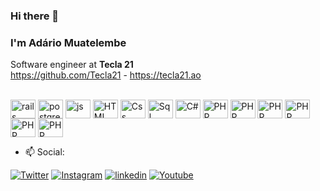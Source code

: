 ### Hi there 👋
### I'm Adário Muatelembe
  
Software engineer at <strong>Tecla 21</strong><br>https://github.com/Tecla21 - https://tecla21.ao

<!--<div>
        <a href="https://github.com/muatsoftgit"></a>
        <img height="180em" src="https://github-readme-stats.vercel.app/api?&username=muatsoftgit&show_icons=true&theme=dark&include_all_commits=true&count_private=true">
</div>-->

<div style="display: inline-block;"> <br>
        <img align="center" alt="rails" height="30" width="40" src="https://cdn.jsdelivr.net/gh/devicons/devicon/icons/rails/rails-original-wordmark.svg">
        <img align="center" alt="postgres" height="30" width="40" src="https://cdn.jsdelivr.net/gh/devicons/devicon/icons/postgresql/postgresql-original.svg">
        <img align="center" alt="js" height="30" width="40" src="https://cdn.jsdelivr.net/gh/devicons/devicon/icons/javascript/javascript-original.svg">
        <img align="center" alt="HTML" height="30" width="40" src="https://cdn.jsdelivr.net/gh/devicons/devicon/icons/html5/html5-original.svg">
        <img align="center" alt="Css" height="30" width="40" src="https://cdn.jsdelivr.net/gh/devicons/devicon/icons/css3/css3-original.svg">
        <img align="center" alt="Sql" height="30" width="40" src="https://cdn.jsdelivr.net/gh/devicons/devicon/icons/mysql/mysql-original-wordmark.svg">
        <img align="center" alt="C#" height="30" width="40" src="https://cdn.jsdelivr.net/gh/devicons/devicon/icons/csharp/csharp-original.svg">
        <img align="center" alt="PHP" height="30" width="40" src="https://cdn.jsdelivr.net/gh/devicons/devicon/icons/php/php-original.svg">
        <img align="center" alt="PHP" height="30" width="40" src="https://cdn.jsdelivr.net/gh/devicons/devicon/icons/c/c-original.svg">
        <img align="center" alt="PHP" height="30" width="40" src="https://cdn.jsdelivr.net/gh/devicons/devicon/icons/docker/docker-original.svg">
        <img align="center" alt="PHP" height="30" width="40" src="https://cdn.jsdelivr.net/gh/devicons/devicon/icons/jira/jira-original-wordmark.svg">
        <img align="center" alt="PHP" height="30" width="40" src="https://cdn.jsdelivr.net/gh/devicons/devicon/icons/linux/linux-original.svg">
        <img align="center" alt="PHP" height="30" width="40" src="https://cdn.jsdelivr.net/gh/devicons/devicon/icons/ruby/ruby-original-wordmark.svg">
</div>
<br>

- 📫 Social:<br>
<div>
        <a target="_blank" href="https://twitter.com/muatsoft"><img src="https://img.shields.io/badge/Twitter-1DA1F2?style=for-the-badge&logo=twitter&logoColor=white" target="_blank" alt="Twitter"></a>
       <a target="_blank" href="https://www.instagram.com/muatelembe_jr"><img src="https://img.shields.io/badge/Instagram-E4405F?style=for-the-badge&logo=instagram&logoColor=white" target="_blank" alt="Instagram"></a>
        <a target="_blank" href="https://www.linkedin.com/in/amuatelembe/"><img src="https://img.shields.io/badge/LinkedIn-0077B5?style=for-the-badge&logo=linkedin&logoColor=white" target="_blank" alt="linkedin"></a>
  <a target="_blank" href="https://www.youtube.com/channel/UC0__WKloRNsMe9FTbOyORow"><img src="https://img.shields.io/badge/YouTube-FF0000?style=for-the-badge&logo=youtube&logoColor=white" target="_blank" alt="Youtube"></a>
                 
</div>
